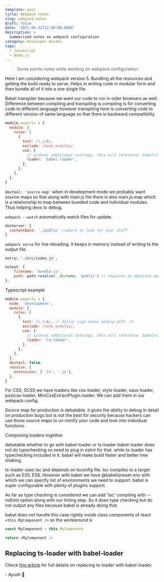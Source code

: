 ```yaml
---
template: post
title: Webpack notes
slug: webpack-notes
draft: false
date: '2021-04-22T12:00:00.000Z'
description: >
  Summarized notes on webpack configuration
category: Developer Guides
tags:
  - Javascript
  - Node.js
---
```


> Some points notes while working on webpack configuration.

Here I am considering webpack version 5.
Bundling all the resources and getting the build ready to serve.
Helps in writing code in modular form and then bundle all of it into a one single file.

Babel transpiler because we want our code to run in older browsers as well.
Difference between compiling and transpiling is compiling is for converting code to different language however transpiling here is converting code to different version of same language so that there is backward compatibility.

```js
module.exports = {
  module: {
    rules: [
      {
        test: /\.js$/,
        exclude: /node_modules/,
        use: {
          // without additional settings, this will reference .babelrc
          loader: 'babel-loader',
        },
      },
    ],
  },
}
```

`devtool: 'source-map'`
when in development mode we probably want source-maps so that along with main.js file there is also main.js.map which is a relationship to map between bundled code and individual modules. Thus helping devs to debug.

`webpack --watch` automatically watch files for update.

```js
devServer: {
  contentBase: './public' //where to look for your stuff
}
```

`webpack serve` for live reloading. It keeps in memory instead of writing to the output file.

`entry: './src/index.js',`

```js
output: {
    filename: 'bundle.js',
    path: path.resolve(__dirname, 'public') // requires an absolute path hence we are using path.resolve
},
```

Typescript example

```js
module.exports = {
  mode: 'development',
  module: {
    rules: [
      {
        test: /\.ts$/, // dollar sign means ending with .ts
        exclude: /node_modules/,
        use: {
          // without additional settings, this will reference .babelrc
          loader: 'ts-loader',
        },
      },
    ],
  },
  devtool: false,
  resolve: {
    extensions: ['.ts', '.js'],
  },
}
```

For CSS, SCSS we have loaders like css-loader, style-loader, sass-loader, postcss-loader, MiniCssExtractPlugin.loader. We can add them in our webpack config.

Source map for production is debatable. it gives the ability to debug in detail on production bugs but is not the best for security because hackers can use those source maps to un-minify your code and look into individual functions.

Composing loaders together.

debatable whether to go with babel-loader or ts-loader
babel-loader does not do typechecking so need to plug in eslint for that. while ts-loader has typechecking included in it.
babel will make build faster and better tree shaking.

ts-loader uses tsc and depends on tsconfig file.
tsc compiles to a target such as ES5, ES6. However with babel we have @babel/preset-env with which we can specify list of environments we need to support.
babel is super configurable with plenty of plugins support.

As far as type checking is considered we can add 'tsc' compiling with --noEmit option along with our linting step. So it does type checking but do not output any files because babel is already doing that.

babel does not handle this case rightly inside class components of react
`<this.MyComponent />`
so the workaround is

```js
const MyComponent = this.MyComponent

return <MyComponent />
```

## Replacing ts-loader with babel-loader

Check <a href="/2021-04-30-switching-from-ts-loader-to-babel-loader" target="_blank" title="Switching from ts-loader to babel-loader">this article</a> for full details on replacing ts-loader with babel-loader.

\- Ayush 🙂

